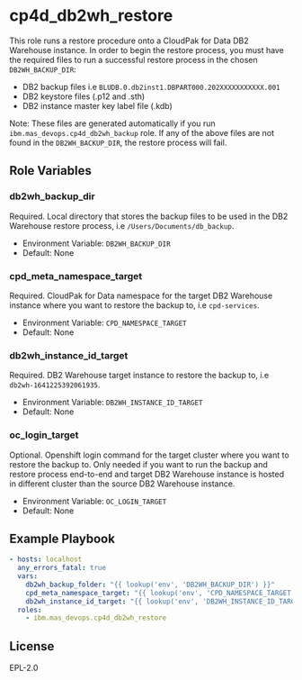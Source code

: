 cp4d_db2wh_restore
==========

This role runs a restore procedure onto a CloudPak for Data DB2 Warehouse instance.
In order to begin the restore process, you must have the required files to run a successful restore process in the chosen `DB2WH_BACKUP_DIR`:

- DB2 backup files i.e `BLUDB.0.db2inst1.DBPART000.202XXXXXXXXXXX.001`
- DB2 keystore files (.p12 and .sth)
- DB2 instance master key label file (.kdb)

Note: These files are generated automatically if you run `ibm.mas_devops.cp4d_db2wh_backup` role. If any of the above files are not found in the `DB2WH_BACKUP_DIR`, the restore process will fail.

Role Variables
--------------

### db2wh_backup_dir
Required. Local directory that stores the backup files to be used in the DB2 Warehouse restore process, i.e `/Users/Documents/db_backup`.

- Environment Variable: `DB2WH_BACKUP_DIR`
- Default: None

### cpd_meta_namespace_target
Required. CloudPak for Data namespace for the target DB2 Warehouse instance where you want to restore the backup to, i.e `cpd-services`.

- Environment Variable: `CPD_NAMESPACE_TARGET`
- Default: None

### db2wh_instance_id_target
Required. DB2 Warehouse target instance to restore the backup to, i.e `db2wh-1641225392061935`.

- Environment Variable: `DB2WH_INSTANCE_ID_TARGET`
- Default: None

### oc_login_target
Optional. Openshift login command for the target cluster where you want to restore the backup to. Only needed if you want to run the backup and restore process end-to-end and target DB2 Warehouse instance is hosted in different cluster than the source DB2 Warehouse instance.

- Environment Variable: `OC_LOGIN_TARGET`
- Default: None

Example Playbook
----------------

```yaml
- hosts: localhost
  any_errors_fatal: true
  vars:
    db2wh_backup_folder: "{{ lookup('env', 'DB2WH_BACKUP_DIR') }}"
    cpd_meta_namespace_target: "{{ lookup('env', 'CPD_NAMESPACE_TARGET') }}"
    db2wh_instance_id_target: "{{ lookup('env', 'DB2WH_INSTANCE_ID_TARGET') }}"
  roles:
    - ibm.mas_devops.cp4d_db2wh_restore
```

License
-------

EPL-2.0
